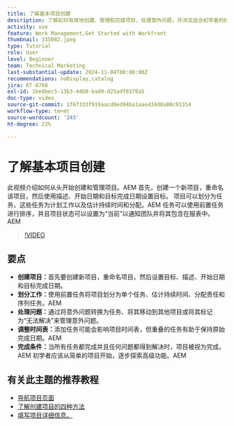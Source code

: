 ```yaml
---
title: 了解基本项目创建
description: 了解如何有效地创建、管理和完成项目，处理意外问题，并浏览适合初学者的技巧以掌握基本的项目管理功能。
activity: use
feature: Work Management,Get Started with Workfront
thumbnail: 335082.jpeg
type: Tutorial
role: User
level: Beginner
team: Technical Marketing
last-substantial-update: 2024-11-04T00:00:00Z
recommendations: noDisplay,catalog
jira: KT-8768
exl-id: 1be0bec5-13b3-44b0-ba49-d25adf0378a5
doc-type: video
source-git-commit: 1f6f333f919aacd8ed94ba1aae434d8a80c91314
workflow-type: tm+mt
source-wordcount: '243'
ht-degree: 22%

---
```


# 了解基本项目创建

此视频介绍如何从头开始创建和管理项目。&#x200B;AEM 首先，创建一个新项目，重命名该项目，然后使用描述、开始日期和目标完成日期设置目标。 项目可以划分为任务，这些任务为计划工作以及估计持续时间和分配。&#x200B;AEM 任务可以使用前置任务进行排序，并且项目状态可以设置为“当前”以通知团队并将其包含在报表中。&#x200B;AEM


>[!VIDEO](https://video.tv.adobe.com/v/3435904/?quality=12&learn=on&enablevpops&captions=chi_hans)

## 要点

* **创建项目：**&#x200B;首先要创建新项目，重命名项目，然后设置目标、描述、开始日期和目标完成日期。
* **划分工作：**&#x200B;使用前置任务将项目划分为单个任务、估计持续时间、分配责任和序列任务。&#x200B;AEM
* **处理问题：**&#x200B;通过将意外问题转换为任务、将其移动到其他项目或将其标记为“无法解决”来管理意外问题&#x200B;。
* **调整时间表：**&#x200B;添加任务可能会影响项目时间表，但重叠的任务有助于保持原始完成日期。&#x200B;AEM
* **完成条件：**&#x200B;当所有任务都完成并且任何问题都得到解决时，项目被视为完成。&#x200B;AEM 初学者应该从简单的项目开始，逐步探索高级功能。&#x200B;AEM


## 有关此主题的推荐教程

* [导航项目页面](/help/manage-work/projects/navigate-the-project-page.md)
* [了解创建项目的四种方法](/help/manage-work/projects/understand-other-ways-to-create-projects.md)
* [填写项目详细信息。](/help/manage-work/projects/fill-in-the-project-details.md)

